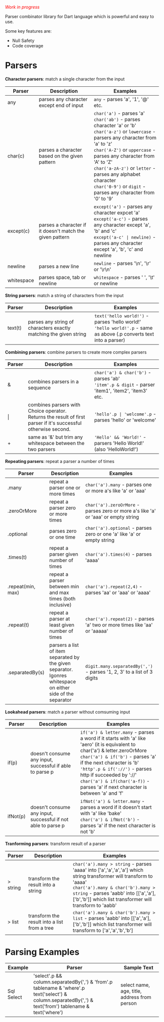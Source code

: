 <span style="color:red">*Work in progress*</span>

Parser combinator library for Dart language which is powerful and easy to use.

Some key features are:

- Null Safety
- Code coverage

# Parsers

**Character parsers**: match a single character from the input

| Parser | Description | Examples |
| ------ | ----------  | -------- |
| any    | parses any character except end of input | `any` - parses 'a', '1', '@' etc.|
| char(c) | parses a character based on the given pattern | `char('a')` - parses 'a' <br/> `char('ab')` - parses character 'a' or 'b' <br/> `char('a-z')` or `lowercase` - parsers any character from 'a' to 'z' <br/> `char('A-Z')` or `uppercase` - parses any character from 'A' to 'Z' <br/> `char('a-zA-z')` or `letter` - parses any alphabet character <br/> `char('0-9')` or `digit` - parses any character from '0' to '9' <br/> |
| except(c) | parses a character if it doesn't match the given pattern | `except('a')` - parses any character expcet 'a' <br/> `except('a-c')` - parses any character except 'a', 'b' and 'c' <br/> <code>except('a-c' &#124; newline)</code> - parses any character except 'a', 'b', 'c' and newline |
| newline | parses a new line | `newline` - parses '\n', '\r' or '\r\n' |
| whitespace | parses space, tab or newline | `whitespace` - parses ' ', '\t' or newline |

**String parsers**: match a string of characters from the input

| Parser | Description | Examples |
| ------ | ----------  | -------- |
| text(t) | parses any string of characters exactly matching the given string | `text('hello world!')` - parses 'hello world!' <br/> `'hello world!'.p`  - same as above (.p converts text into a parser)  |

**Combining parsers**: combine parsers to create more complex parsers

| Parser | Description | Examples |
| ------ | ----------  | -------- |
| & | combines parsers in a sequence | `char('a') & char('b')` - parses 'ab' <br/> `'item'.p & digit` - parser 'item1', 'item2', 'item3' etc. |
| &#124; | combines parsers with Choice operator. <br/>Returns the result of first parser if it's successful otherwise second. | <code>'hello'.p &#124; 'welcome'.p</code> - parses 'hello' or 'welcome' |
| + | same as '&' but trim any whitespace between the two parsers  | `'Hello' && 'World!'` - parsers 'Hello World!' (also 'HelloWorld!')

**Repeating parsers**: repeat a parser a number of times

| Parser | Description | Examples |
| ------ | ----------  | -------- |
| .many | repeat a parser one or more times | `char('a').many` - parses one or more a's like 'a' or 'aaa' |
| .zeroOrMore | repeat a parser zero or more times | `char('a').zeroOrMore` - parses zero or more a's like 'a' or 'aaa' or empty string |
| .optional | parses zero or one time  | `char('a').optional` - parses zero or one 'a' like 'a' or empty string |
| .times(t) | repeat a parser given number of times  | `char('a').times(4)` - parses 'aaaa' |
| .repeat(min, max) | repeat a parser between min and max times (both inclusive)  | `char('a').repeat(2,4)` - parses 'aa' or 'aaa' or 'aaaa' |
| .repeat(t) | repeat a parser at least given number of times  | `char('a').repeat(2)` - parses 'a' two or more times like 'aa' or 'aaaaa' |
| .separatedBy(s) | parsers a list of item separated by the given separator. <br/> Igonres whitespace on either side of the separator  | `digit.many.separatedBy(',')` - parses '1, 2, 3' to a list of 3 digits

**Lookahead parsers**: match a parser without comsuming input

| Parser | Description | Examples |
| ------ | ----------  | -------- |
| if(p) | doesn't consume any input, successful if able to parse p | `if('a') & letter.many` - parses a word if it starts with 'a' like 'aero' (it is equivalent to char('a') & letter.zeroOrMore <br/> `char('a') & if('b')` - parses 'a' if the next character is 'b' <br/> `'http'.p & if('://')` - parses http if succeeded by '://' <br/> `char('a') & if(char('a-f))` - parses 'a' if next character is between 'a' and 'f' |
| ifNot(p) | doesn't consume any input, successful if not able to parse p | `ifNot('a') & letter.many` - parses a word if it doesn't start with 'a' like 'bake' <br/> `char('a') & ifNot('b')` - parses 'a' if the next character is not 'b' |

**Tranforming parsers**: transform result of a parser

| Parser | Description | Examples |
| ------ | ----------  | -------- |
| \> string | transform the result into a string | `char('a').many > string` - parses 'aaaa' into ['a','a','a','a'] which string transformer will transform to 'aaaa' <br/> `char('a').many & char('b').many > string` - parses 'aabb' into [['a','a'],['b','b']] which list transformer will transform to 'aabb'  |
| \> list | transform the result into a list from a tree | `char('a').many & char('b').many > list` - parses 'aabb' into [['a','a'],['b','b']] which list transformer will transform to ['a','a','b','b'] |

# Parsing Examples

| Example | Parser | Sample Text |
| ------ | ----------  | -------- |
| Sql Select | 'select'.p && column.separatedBy(',') & 'from'.p tablename & 'where'.p <br/> text('select') & column.separatedBy(',') & text('from') tablename & text('where') | select name, age, title, address from person |
